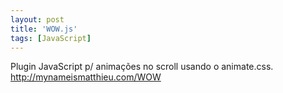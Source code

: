 ```yaml
---
layout: post
title: 'WOW.js'
tags: [JavaScript]
---
```


Plugin JavaScript p/ animações no scroll usando o animate.css.<br>
<http://mynameismatthieu.com/WOW>
